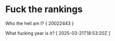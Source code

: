 # Fuck the rankings

Who the hell am I?
{ 20022443 }

What fucking year is it?
[ 2025-03-21T18:53:20Z ]
